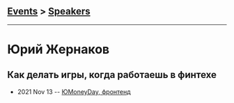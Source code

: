 ## [Events](../README.md) > [Speakers](../speakers.md)
---

# Юрий Жернаков

## Как делать игры, когда работаешь в финтехе
- 2021 Nov 13 -- [ЮMoneyDay, фронтенд](https://youtu.be/QWEeMhhwWmQ)    
